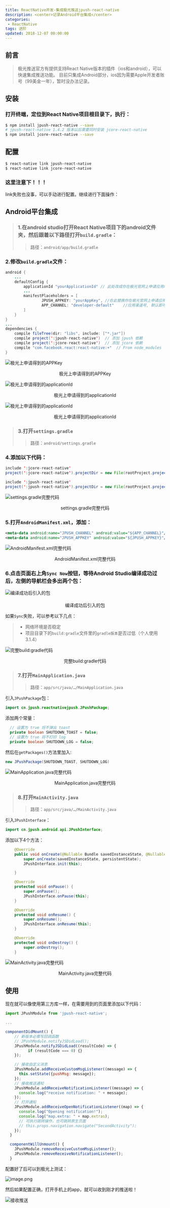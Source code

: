 ```yaml
---
title: ReactNative开发-集成极光推送jpush-react-native
description: <center>记录Android平台集成</center>
categories:
 - ReactNative
tags: 进阶
updated: 2018-12-07 00:00:00
---
```


## 前言

> 极光推送官方有提供支持React Native版本的插件（ios和android），可以快速集成推送功能。
> 目前只集成Android部分，ios因为需要Apple开发者账号（99美金一年），暂时没办法记录。

## 安装

### 打开终端，定位到React Native项目根目录下，执行：

```bash
$ npm install jpush-react-native --save
# jpush-react-native 1.4.2 版本以后需要同时安装 jcore-react-native
$ npm install jcore-react-native --save
```

## 配置

```bash
$ react-native link jpush-react-native
$ react-native link jcore-react-native
```

### 这里注意下！！！

link失败也没事，可以手动进行配置。继续进行下面操作：

## Android平台集成

> ### 1.在android studio打开React Native项目下的android文件夹，然后跟着以下路径打开`build.gradle`：
>
> > 路径：`android/app/build.gradle`

### 2.修改`build.gradle`文件：

```java
android {
    ...
    defaultConfig {
        applicationId "yourApplicationId" // 此处改成你在极光官网上申请应用时填写的包名
        ...
        manifestPlaceholders = [
                JPUSH_APPKEY: "yourAppKey", //在此替换你在极光官网上申请应用得到的APPKey
                APP_CHANNEL: "developer-default"    //应用渠道号, 默认即可
        ]
    }
}
...
dependencies {
    compile fileTree(dir: "libs", include: ["*.jar"])
    compile project(':jpush-react-native')  // 添加 jpush 依赖
    compile project(':jcore-react-native')  // 添加 jcore 依赖
    compile "com.facebook.react:react-native:+"  // From node_modules
}
```

![极光上申请得到的APPKey](<http://lc-lf8y5iic.cn-n1.lcfile.com/20a60381e1ac93687a44/%E9%9B%86%E6%88%90%E6%9E%81%E5%85%89%E6%8E%A8%E9%80%81jpush-react-native1.png>)

<center>极光上申请得到的APPKey</center>

![极光上申请得到的applicationId](<http://lc-lf8y5iic.cn-n1.lcfile.com/b5cc0d490528364b721c/%E9%9B%86%E6%88%90%E6%9E%81%E5%85%89%E6%8E%A8%E9%80%81jpush-react-native2.png>)

<center>极光上申请得到的applicationId</center>

![极光上申请得到的applicationId](<http://lc-lf8y5iic.cn-n1.lcfile.com/9b9f5a8c27caf64cf888/%E9%9B%86%E6%88%90%E6%9E%81%E5%85%89%E6%8E%A8%E9%80%81jpush-react-native3.png>)

<center>极光上申请得到的applicationId</center>

> ### 3.打开`settings.gradle`
>
> >路径：`android/settings.gradle`

### 4.添加以下代码：

```java
include ':jcore-react-native'
project(':jcore-react-native').projectDir = new File(rootProject.projectDir, '../node_modules/jcore-react-native/android')

include ':jpush-react-native'
project(':jpush-react-native').projectDir = new File(rootProject.projectDir, '../node_modules/jpush-react-native/android')
```

![settings.gradle完整代码](<http://lc-lf8y5iic.cn-n1.lcfile.com/1f80717c16bc66d444aa/%E9%9B%86%E6%88%90%E6%9E%81%E5%85%89%E6%8E%A8%E9%80%81jpush-react-native4.png>)

<center>settings.gradle完整代码</center>

### 5.打开`AndroidManifest.xml`，添加：

```xml
<meta-data android:name="JPUSH_CHANNEL" android:value="${APP_CHANNEL}"/>
<meta-data android:name="JPUSH_APPKEY" android:value="${JPUSH_APPKEY}"/>
```

![AndroidManifest.xml完整代码](<http://lc-lf8y5iic.cn-n1.lcfile.com/95590bdc069c19c904a9/%E9%9B%86%E6%88%90%E6%9E%81%E5%85%89%E6%8E%A8%E9%80%81jpush-react-native5.png>)

<center>AndroidManifest.xml完整代码</center>

### 6.点击页面右上角`Sync Now`按钮，等待Android Studio编译成功过后，左侧的导航栏会多出两个包：

![编译成功后引入的包](<http://lc-lf8y5iic.cn-n1.lcfile.com/3106cd17d1c55127a8f5/%E9%9B%86%E6%88%90%E6%9E%81%E5%85%89%E6%8E%A8%E9%80%81jpush-react-native6.png>)

<center>编译成功后引入的包</center>

如果`Sync`失败，可以参考以下几点：

> - 网络环境是否稳定
> - 项目目录下的`build:gradle`文件里的`gradle版本`是否过低（个人使用3.1.4）

![完整build:gradle代码](<http://lc-lf8y5iic.cn-n1.lcfile.com/6228eda4da1d1bcf9ddb/%E9%9B%86%E6%88%90%E6%9E%81%E5%85%89%E6%8E%A8%E9%80%81jpush-react-native7.png>)

<center>完整build:gradle代码</center>

> ### 7.打开`MainApplication.java`
>
> >路径：`app/src/java/…/MainApplication.java`

引入`JPushPackage`包：

```java
import cn.jpush.reactnativejpush.JPushPackage;
```

添加两个常量：

```java
  // 设置为 true 将不弹出 toast
  private boolean SHUTDOWN_TOAST = false;
  // 设置为 true 将不打印 log
  private boolean SHUTDOWN_LOG = false;
```

然后在`getPackages()`方法里加入:

```java
new JPushPackage(SHUTDOWN_TOAST, SHUTDOWN_LOG)
```

![MainApplication.java完整代码](<http://lc-lf8y5iic.cn-n1.lcfile.com/e54d7f2859a6bfe6b928/%E9%9B%86%E6%88%90%E6%9E%81%E5%85%89%E6%8E%A8%E9%80%81jpush-react-native8.png>)

<center>MainApplication.java完整代码</center>

> ### 8.打开`MainActivity.java`
>
> > 路径：`app/src/java/…/MainActivity.java`

引入`JPushInterface`：

```java
import cn.jpush.android.api.JPushInterface;
```

添加以下4个方法：

```java
    @Override
    public void onCreate(@Nullable Bundle savedInstanceState, @Nullable PersistableBundle persistentState) {
        super.onCreate(savedInstanceState, persistentState);
        JPushInterface.init(this);

    }

    @Override
    protected void onPause() {
        super.onPause();
        JPushInterface.onPause(this);
    }

    @Override
    protected void onResume() {
        super.onResume();
        JPushInterface.onResume(this);
    }

    @Override
    protected void onDestroy() {
        super.onDestroy();
    }
```

![MainActivity.java完整代码](<http://lc-lf8y5iic.cn-n1.lcfile.com/71b1086553b84543de86/%E9%9B%86%E6%88%90%E6%9E%81%E5%85%89%E6%8E%A8%E9%80%81jpush-react-native9.png>)

<center>MainActivity.java完整代码</center>


## 使用

现在就可以像使用第三方库一样，在需要用到的页面里添加以下代码：

```jsx
import JPushModule from 'jpush-react-native';

...

componentDidMount() {
    // 新版本必需写回调函数
    // JPushModule.notifyJSDidLoad();
    JPushModule.notifyJSDidLoad((resultCode) => {
          if (resultCode === 0) {}
    });

    // 接收自定义消息
    JPushModule.addReceiveCustomMsgListener((message) => {
      this.setState({pushMsg: message});
    });
    // 接收推送通知
    JPushModule.addReceiveNotificationListener((message) => {
      console.log("receive notification: " + message);
    });
    // 打开通知
    JPushModule.addReceiveOpenNotificationListener((map) => {
      console.log("Opening notification!");
      console.log("map.extra: " + map.extras);
      // 可执行跳转操作，也可跳转原生页面
      // this.props.navigation.navigate("SecondActivity");
    });
  }

  componentWillUnmount() {
    JPushModule.removeReceiveCustomMsgListener();
    JPushModule.removeReceiveNotificationListener();
  }
```

配置好了后可以到极光上测试：

![image.png](<http://lc-lf8y5iic.cn-n1.lcfile.com/c5674da6b81d9951c1ba/%E9%9B%86%E6%88%90%E6%9E%81%E5%85%89%E6%8E%A8%E9%80%81jpush-react-native10.png>)

然后如果配置正确，打开手机上的app，就可以收到刚才的推送啦！

![接收推送](<http://lc-lf8y5iic.cn-n1.lcfile.com/1e0e98fa878cabb90a33/%E9%9B%86%E6%88%90%E6%9E%81%E5%85%89%E6%8E%A8%E9%80%81jpush-react-native11.gif>)


